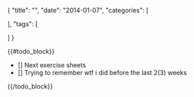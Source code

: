 {
  "title": "",
  "date": "2014-01-07",
  "categories": [
    
  ],
  "tags": [
    
  ]
}


{{#todo_block}}
- [] Next exercise sheets
- [] Trying to remember wtf i did before the last 2(3) weeks

{{/todo_block}}
